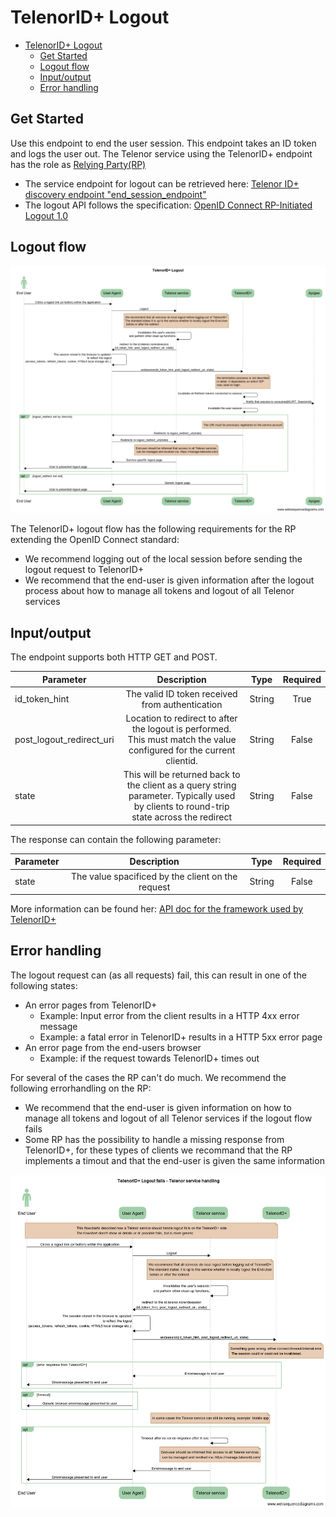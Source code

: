 # TelenorID\+ Logout

- [TelenorID\+ Logout](#telenorid---logout)
  * [Get Started](#get-started)
  * [Logout flow](#logout-flow)
  * [Input/output](#input-output)
  * [Error handling](#error-handling)
  

## Get Started

Use this endpoint to end the user session. This endpoint takes an ID token and logs the user out.
The Telenor service using the TelenorID\+ endpoint has the role as [Relying Party(RP)](https://en.wikipedia.org/wiki/Relying_party)

* The service endpoint for logout can be retrieved  here: [Telenor ID\+ discovery endpoint "end_session_endpoint"](https://id.telenor.no/.well-known/openid-configuration)
* The logout API follows the specification: [OpenID Connect RP-Initiated Logout 1.0](https://openid.net/specs/openid-connect-rpinitiated-1_0.html)


## Logout flow

![Telenor IDpluss logoutflow](images/TelenorIDpluss_Logout.png)

The TelenorID\+ logout flow has the following requirements for the RP extending the OpenID Connect standard:

* We recommend logging out of the local session before sending the logout request to TelenorID\+
* We recommend that the end-user is given information after the logout process about how to manage all tokens and logout of all Telenor services

## Input/output

The endpoint supports both HTTP GET and POST.

| Parameter | Description | Type | Required |
| ------------- |:-------------:|:-------------:|:-------------:|
| id_token_hint | The valid ID token received from authentication | String | True |
| post_logout_redirect_uri	| Location to redirect to after the logout is performed. This must match the value configured for the current clientid. | String | False |
| state | This will be returned back to the client as a query string parameter. Typically used by clients to round-trip state across the redirect | String | False |



The response can contain the following parameter:

| Parameter | Description | Type | Required |
| ------------- |:-------------:|:-------------:|:-------------:|
| state | The value spacificed by the client on the request | String | False | 


More information can be found her: [API doc for the framework used by TelenorID\+](https://identityserver4.readthedocs.io/en/latest/endpoints/endsession.html#refendsession)

## Error handling

The logout request can (as all requests) fail, this can result in one of the following states:


* An error pages from TelenorID\+
  * Example: Input error from the client results in a HTTP 4xx error message
  * Example: a fatal error in TelenorID\+ results in a HTTP 5xx error page
* An error page from the end-users browser
  * Example: if the request towards TelenorID\+ times out

For several of the cases the RP can't do much. We recommend the following errorhandling on the RP:

* We recommend that the end-user is given information on how to manage all tokens and logout of all Telenor services if the logout flow fails
* Some RP has the possibility to handle a missing response from TelenorID\+, for these types of clients we recommand that the RP implements a timout and that the end-user is given the same information


![TelenorIDpluss Errorhandling](TelenorIDpluss_logout_rp_errorhandling.png)


